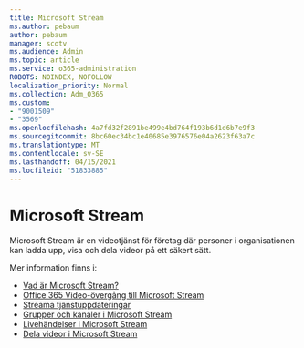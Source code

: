 ```yaml
---
title: Microsoft Stream
ms.author: pebaum
author: pebaum
manager: scotv
ms.audience: Admin
ms.topic: article
ms.service: o365-administration
ROBOTS: NOINDEX, NOFOLLOW
localization_priority: Normal
ms.collection: Adm_O365
ms.custom:
- "9001509"
- "3569"
ms.openlocfilehash: 4a7fd32f2891be499e4bd764f193b6d1d6b7e9f3
ms.sourcegitcommit: 8bc60ec34bc1e40685e3976576e04a2623f63a7c
ms.translationtype: MT
ms.contentlocale: sv-SE
ms.lasthandoff: 04/15/2021
ms.locfileid: "51833885"
---
```

# <a name="microsoft-stream"></a>Microsoft Stream

Microsoft Stream är en videotjänst för företag där personer i organisationen kan ladda upp, visa och dela videor på ett säkert sätt. 

Mer information finns i:

- [Vad är Microsoft Stream?](https://docs.microsoft.com/stream/overview)
- [Office 365 Video-övergång till Microsoft Stream](https://docs.microsoft.com/stream/migrate-from-office-365)
- [Streama tjänstuppdateringar](https://techcommunity.microsoft.com/t5/microsoft-stream-service-updates/bd-p/StreamAnnouncements)
- [Grupper och kanaler i Microsoft Stream](https://docs.microsoft.com/stream/groups-channels-organization)
- [Livehändelser i Microsoft Stream](https://docs.microsoft.com/stream/live-event-overview)
- [Dela videor i Microsoft Stream](https://docs.microsoft.com/stream/portal-share-video)

